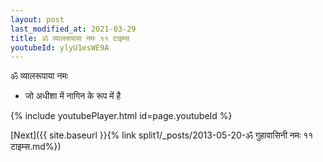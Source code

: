```yaml
---
layout: post
last_modified_at: 2021-03-29
title: ॐ व्यालरूपाया नमः ११ टाइम्स
youtubeId: ylyU1esWE9A
---
```

 
 
 ॐ व्यालरूपाया नमः  
 
 -  जो अधीशा में नागिन के रूप में है 
 
  
 
  
 
 
 
 
 
 


{% include youtubePlayer.html id=page.youtubeId %}
 
[Next]({{ site.baseurl }}{% link  split1/_posts/2013-05-20-ॐ गुहावासिनी नमः ११ टाइम्स.md%})
 
